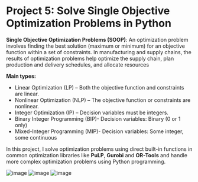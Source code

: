 # Project 5: Solve Single Objective Optimization Problems in Python

**Single Objective Optimization Problems (SOOP)**: An optimization problem involves finding the best solution (maximum or minimum) for an objective function within a set of constraints. In manufacturing and supply chains, the results of optimization problems help optimize the supply chain, plan production and delivery schedules, and allocate resources

**Main types:**
- Linear Optimization (LP) – Both the objective function and constraints are linear.
- Nonlinear Optimization (NLP) – The objective function or constraints are nonlinear.
- Integer Optimization (IP) – Decision variables must be integers.
- Binary Integer Programming (BIP)- Decision variables: Binary (0 or 1 only)
- Mixed-Integer Programming (MIP)- Decision variables: Some integer, some continuous

In this project, I solve optimization problems using direct built-in functions in common optimization libraries like **PuLP**, **Gurobi** and **OR-Tools** and handle more complex optimization problems using Python programming.

![image](https://github.com/user-attachments/assets/59a44f4c-23d5-4106-a650-b054a6ad41b2)  ![image](https://github.com/user-attachments/assets/a85c53f3-fbd8-446e-850b-84a135e2ba5e)   ![image](https://github.com/user-attachments/assets/8004da48-9541-40f3-9f35-859098fef5c6)


